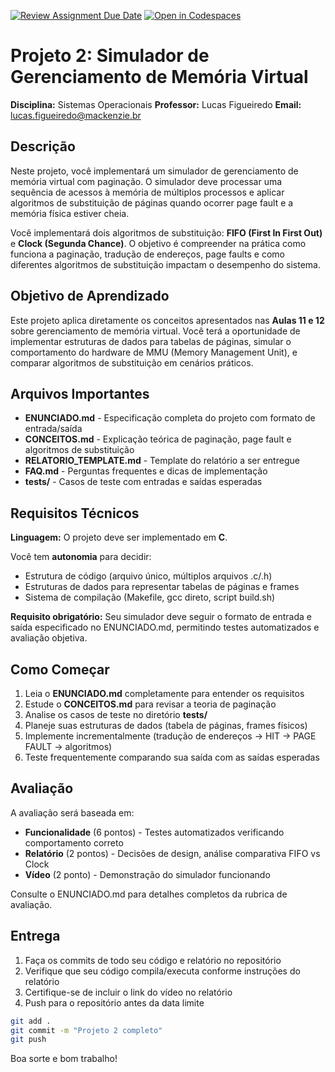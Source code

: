[![Review Assignment Due Date](https://classroom.github.com/assets/deadline-readme-button-22041afd0340ce965d47ae6ef1cefeee28c7c493a6346c4f15d667ab976d596c.svg)](https://classroom.github.com/a/S4CMIoFL)
[![Open in Codespaces](https://classroom.github.com/assets/launch-codespace-2972f46106e565e64193e422d61a12cf1da4916b45550586e14ef0a7c637dd04.svg)](https://classroom.github.com/open-in-codespaces?assignment_repo_id=21371597)
# Projeto 2: Simulador de Gerenciamento de Memória Virtual

**Disciplina:** Sistemas Operacionais
**Professor:** Lucas Figueiredo
**Email:** lucas.figueiredo@mackenzie.br

## Descrição

Neste projeto, você implementará um simulador de gerenciamento de memória virtual com paginação. O simulador deve processar uma sequência de acessos à memória de múltiplos processos e aplicar algoritmos de substituição de páginas quando ocorrer page fault e a memória física estiver cheia.

Você implementará dois algoritmos de substituição: **FIFO (First In First Out)** e **Clock (Segunda Chance)**. O objetivo é compreender na prática como funciona a paginação, tradução de endereços, page faults e como diferentes algoritmos de substituição impactam o desempenho do sistema.

## Objetivo de Aprendizado

Este projeto aplica diretamente os conceitos apresentados nas **Aulas 11 e 12** sobre gerenciamento de memória virtual. Você terá a oportunidade de implementar estruturas de dados para tabelas de páginas, simular o comportamento do hardware de MMU (Memory Management Unit), e comparar algoritmos de substituição em cenários práticos.

## Arquivos Importantes

- **ENUNCIADO.md** - Especificação completa do projeto com formato de entrada/saída
- **CONCEITOS.md** - Explicação teórica de paginação, page fault e algoritmos de substituição
- **RELATORIO_TEMPLATE.md** - Template do relatório a ser entregue
- **FAQ.md** - Perguntas frequentes e dicas de implementação
- **tests/** - Casos de teste com entradas e saídas esperadas

## Requisitos Técnicos

**Linguagem:** O projeto deve ser implementado em **C**.

Você tem **autonomia** para decidir:

- Estrutura de código (arquivo único, múltiplos arquivos .c/.h)
- Estruturas de dados para representar tabelas de páginas e frames
- Sistema de compilação (Makefile, gcc direto, script build.sh)

**Requisito obrigatório:** Seu simulador deve seguir o formato de entrada e saída especificado no ENUNCIADO.md, permitindo testes automatizados e avaliação objetiva.

## Como Começar

1. Leia o **ENUNCIADO.md** completamente para entender os requisitos
2. Estude o **CONCEITOS.md** para revisar a teoria de paginação
3. Analise os casos de teste no diretório **tests/**
4. Planeje suas estruturas de dados (tabela de páginas, frames físicos)
5. Implemente incrementalmente (tradução de endereços → HIT → PAGE FAULT → algoritmos)
6. Teste frequentemente comparando sua saída com as saídas esperadas

## Avaliação

A avaliação será baseada em:

- **Funcionalidade** (6 pontos) - Testes automatizados verificando comportamento correto
- **Relatório** (2 pontos) - Decisões de design, análise comparativa FIFO vs Clock
- **Vídeo** (2 ponto) - Demonstração do simulador funcionando

Consulte o ENUNCIADO.md para detalhes completos da rubrica de avaliação.

## Entrega

1. Faça os commits de todo seu código e relatório no repositório
2. Verifique que seu código compila/executa conforme instruções do relatório
3. Certifique-se de incluir o link do vídeo no relatório
4. Push para o repositório antes da data limite

```bash
git add .
git commit -m "Projeto 2 completo"
git push
```

Boa sorte e bom trabalho!
